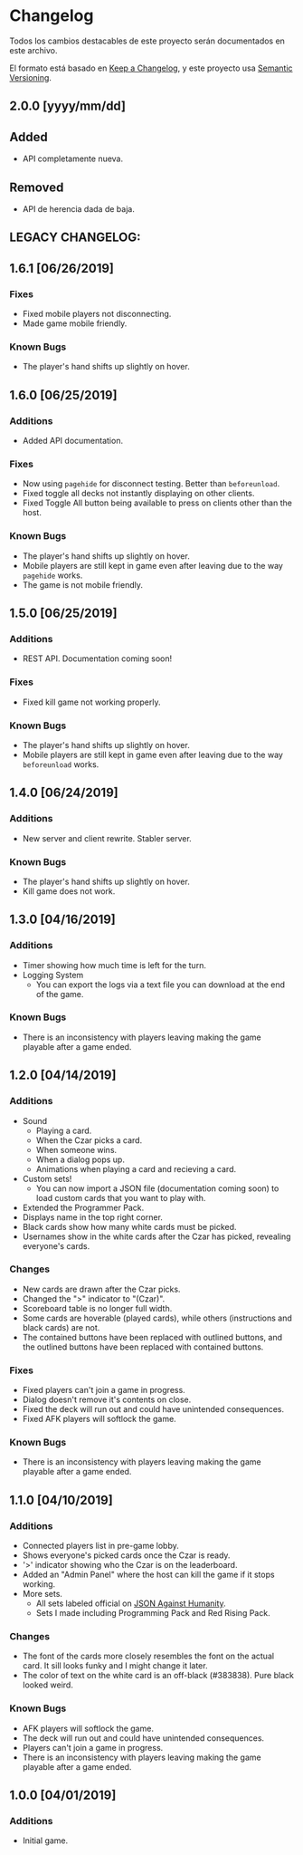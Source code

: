 # Changelog
Todos los cambios destacables de este proyecto serán documentados en este archivo.

El formato está basado en [Keep a Changelog](https://keepachangelog.com/en/1.0.0/),
y este proyecto usa [Semantic Versioning](https://semver.org/spec/v2.0.0.html).

## 2.0.0 [yyyy/mm/dd]
## Added
- API completamente nueva.

## Removed
- API de herencia dada de baja.

## LEGACY CHANGELOG:

## 1.6.1 [06/26/2019]
### Fixes
- Fixed mobile players not disconnecting.
- Made game mobile friendly.

### Known Bugs
- The player's hand shifts up slightly on hover.

## 1.6.0 [06/25/2019]
### Additions
- Added API documentation.
### Fixes
- Now using `pagehide` for disconnect testing. Better than `beforeunload`.
- Fixed toggle all decks not instantly displaying on other clients.
- Fixed Toggle All button being available to press on clients other than the host.

### Known Bugs
- The player's hand shifts up slightly on hover.
- Mobile players are still kept in game even after leaving due to the way `pagehide` works.
- The game is not mobile friendly.

## 1.5.0 [06/25/2019]
### Additions
- REST API. Documentation coming soon!

### Fixes
- Fixed kill game not working properly.

### Known Bugs
- The player's hand shifts up slightly on hover.
- Mobile players are still kept in game even after leaving due to the way `beforeunload` works.

## 1.4.0 [06/24/2019]
### Additions
- New server and client rewrite. Stabler server.

### Known Bugs
- The player's hand shifts up slightly on hover.
- Kill game does not work.

## 1.3.0 [04/16/2019]
### Additions
- Timer showing how much time is left for the turn.
- Logging System
  - You can export the logs via a text file you can download at the end of the game.

### Known Bugs
- There is an inconsistency with players leaving making the game playable after a game ended.

## 1.2.0 [04/14/2019]
### Additions
- Sound
  - Playing a card.
  - When the Czar picks a card.
  - When someone wins.
  - When a dialog pops up.
  - Animations when playing a card and recieving a card.
- Custom sets!
  - You can now import a JSON file (documentation coming soon) to load custom cards that you want to play with.
- Extended the Programmer Pack.
- Displays name in the top right corner.
- Black cards show how many white cards must be picked.
- Usernames show in the white cards after the Czar has picked, revealing everyone's cards.

### Changes
- New cards are drawn after the Czar picks.
- Changed the ">" indicator to "(Czar)".
- Scoreboard table is no longer full width.
- Some cards are hoverable (played cards), while others (instructions and black cards) are not.
- The contained buttons have been replaced with outlined buttons, and the outlined buttons have been replaced with contained buttons.

### Fixes
- Fixed players can't join a game in progress.
- Dialog doesn't remove it's contents on close.
- Fixed the deck will run out and could have unintended consequences.
- Fixed AFK players will softlock the game.

### Known Bugs
- There is an inconsistency with players leaving making the game playable after a game ended.

## 1.1.0 [04/10/2019]
### Additions
- Connected players list in pre-game lobby.
- Shows everyone's picked cards once the Czar is ready.
- '>' indicator showing who the Czar is on the leaderboard.
- Added an "Admin Panel" where the host can kill the game if it stops working.
- More sets.
  - All sets labeled official on [JSON Against Humanity](https://crhallberg.com/cah/).
  - Sets I made including Programming Pack and Red Rising Pack.

### Changes
- The font of the cards more closely resembles the font on the actual card. It sill looks funky and I might change it later.
- The color of text on the white card is an off-black (#383838). Pure black looked weird.

### Known Bugs
- AFK players will softlock the game.
- The deck will run out and could have unintended consequences.
- Players can't join a game in progress.
- There is an inconsistency with players leaving making the game playable after a game ended.

## 1.0.0 [04/01/2019]
### Additions
- Initial game.
